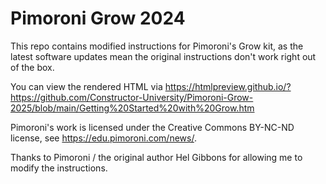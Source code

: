 # Pimoroni Grow 2024

This repo contains modified instructions for Pimoroni's Grow kit, as the latest software updates mean the original instructions don't work right out of the box. 

You can view the rendered HTML via https://htmlpreview.github.io/?https://github.com/Constructor-University/Pimoroni-Grow-2025/blob/main/Getting%20Started%20with%20Grow.htm 
 
Pimoroni's work is licensed under the Creative Commons BY-NC-ND license, see https://edu.pimoroni.com/news/. 

Thanks to Pimoroni / the original author Hel Gibbons for allowing me to modify the instructions. 
